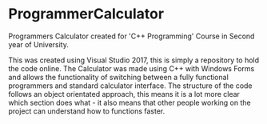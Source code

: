 # ProgrammerCalculator
Programmers Calculator created for 'C++ Programming' Course in Second year of University.

This was created using Visual Studio 2017, this is simply a repository to hold the code online. The Calculator was made using C++ with Windows Forms and allows the functionality of switching between a fully functional programmers and standard calculator interface. The structure of the code follows an object orientated approach, this means it is a lot more clear which section does what - it also means that other people working on the project can understand how to functions faster.
